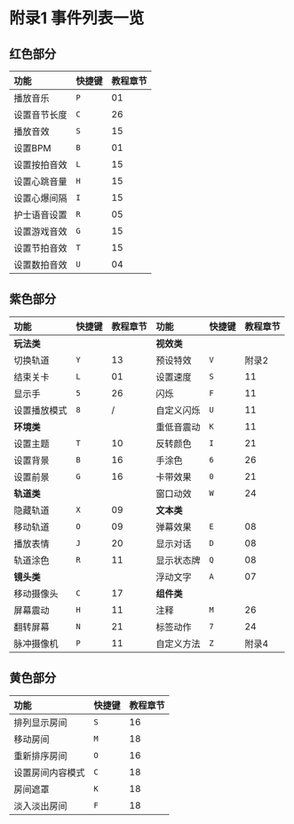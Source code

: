 # 附录1 事件列表一览

## 红色部分 <a id="1"></a>

| 功能 | 快捷键 | 教程章节 |
| :--- | :--- | :--- |
| 播放音乐 | `P` | 01 |
| 设置音节长度 | `C` | 26 |
| 播放音效 | `S` | 15 |
| 设置BPM | `B` | 01 |
| 设置按拍音效 | `L` | 15 |
| 设置心跳音量 | `H` | 15 |
| 设置心爆间隔 | `I` | 15 |
| 护士语音设置 | `R` | 05 |
| 设置游戏音效 | `G` | 15 |
| 设置节拍音效 | `T` | 15 |
| 设置数拍音效 | `U` | 04 |

## 紫色部分 <a id="2"></a>

| 功能 | 快捷键 | 教程章节 | 功能 | 快捷键 | 教程章节 |
| :--- | :--- | :--- | :--- | :--- | :--- |
| **玩法类** |   |   | **视效类** |   |   |
| 切换轨道 | `Y` | 13 | 预设特效 | `V` | 附录2 |
| 结束关卡 | `L` | 01 | 设置速度 | `S` | 11 |
| 显示手 | `5` | 26 | 闪烁 | `F` | 11 |
| 设置播放模式 | `8` |  / | 自定义闪烁 | `U` | 11 |
| **环境类** |   |   | 重低音震动 | `K` | 11 |
| 设置主题 | `T` | 10 | 反转颜色 | `I` | 21 |
| 设置背景 | `B` | 16 | 手涂色 | `6` | 26 |
| 设置前景 | `G` | 16 | 卡带效果 | `0` | 21 |
| **轨道类** |   |   | 窗口动效 | `W` | 24 |
| 隐藏轨道 | `X` | 09 | **文本类** |   |   |
| 移动轨道 | `O` | 09 | 弹幕效果 | `E` | 08 |
| 播放表情 | `J` | 20 | 显示对话 | `D` | 08 |
| 轨道涂色 | `R` | 11 | 显示状态牌 | `Q` | 08 |
| **镜头类** |   |   | 浮动文字 | `A` | 07 |
| 移动摄像头 | `C` | 17 | **组件类** |   |   |
| 屏幕震动 | `H` | 11 | 注释 | `M` | 26 |
| 翻转屏幕 | `N` | 21 | 标签动作 | `7` | 24 |
| 脉冲摄像机 | `P` | 11 | 自定义方法 | `Z` | 附录4 |

## 黄色部分 <a id="3"></a>

| 功能 | 快捷键 | 教程章节 |
| :--- | :--- | :--- |
| 排列显示房间 | `S` | 16 |
| 移动房间 | `M` | 18 |
| 重新排序房间 | `O` | 16 |
| 设置房间内容模式 | `C` | 18 |
| 房间遮罩 | `K` | 18 |
| 淡入淡出房间 | `F` | 18 |

